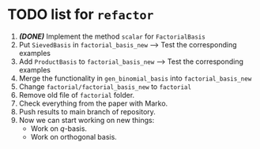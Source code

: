 # TODO list for `refactor`

1. ***(DONE)*** Implement the method `scalar` for `FactorialBasis` 
2. Put `SievedBasis` in `factorial_basis_new` --> Test the corresponding examples
3. Add `ProductBasis` to `factorial_basis_new` --> Test the corresponding examples
4. Merge the functionality in `gen_binomial_basis` into `factorial_basis_new`
5. Change `factorial/factorial_basis_new` to `factorial`
6. Remove old file of `factorial` folder.
7. Check everything from the paper with Marko.
8. Push results to main branch of repository.
9. Now we can start working on new things: 
   * Work on $q$-basis.
   * Work on orthogonal basis.
